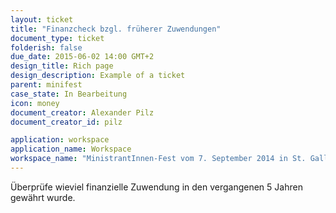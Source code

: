 ```yaml
---
layout: ticket
title: "Finanzcheck bzgl. früherer Zuwendungen"
document_type: ticket
folderish: false
due_date: 2015-06-02 14:00 GMT+2
design_title: Rich page
design_description: Example of a ticket
parent: minifest
case_state: In Bearbeitung
icon: money
document_creator: Alexander Pilz
document_creator_id: pilz

application: workspace
application_name: Workspace
workspace_name: "MinistrantInnen-Fest vom 7. September 2014 in St. Gallen"
---
```


Überprüfe wieviel finanzielle Zuwendung in den vergangenen 5 Jahren gewährt wurde.
